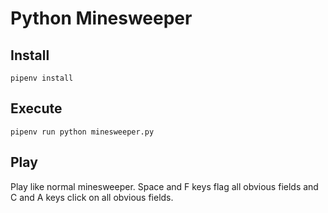 # Python Minesweeper

## Install
`pipenv install`

## Execute
`pipenv run python minesweeper.py`

## Play
Play like normal minesweeper. Space and F keys flag all obvious fields and C and A keys click on all obvious fields.
